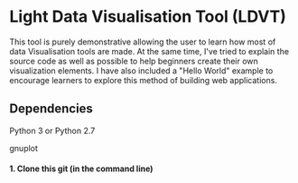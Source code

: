 # Light Data Visualisation Tool (LDVT)

This tool is purely demonstrative allowing the user to learn how most of data Visualisation tools are made. At the same time, I've tried to explain the source code as well as possible to help beginners create their own visualization elements. I have also included a "Hello World" example to encourage learners to explore this method of building web applications.


## Dependencies

Python 3 or Python 2.7

gnuplot



#### 1. Clone this git (in the command line)

